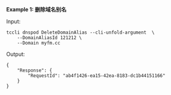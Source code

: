 **Example 1: 删除域名别名**



Input: 

```
tccli dnspod DeleteDomainAlias --cli-unfold-argument  \
    --DomainAliasId 121212 \
    --Domain myfm.cc
```

Output: 
```
{
    "Response": {
        "RequestId": "ab4f1426-ea15-42ea-8183-dc1b44151166"
    }
}
```

